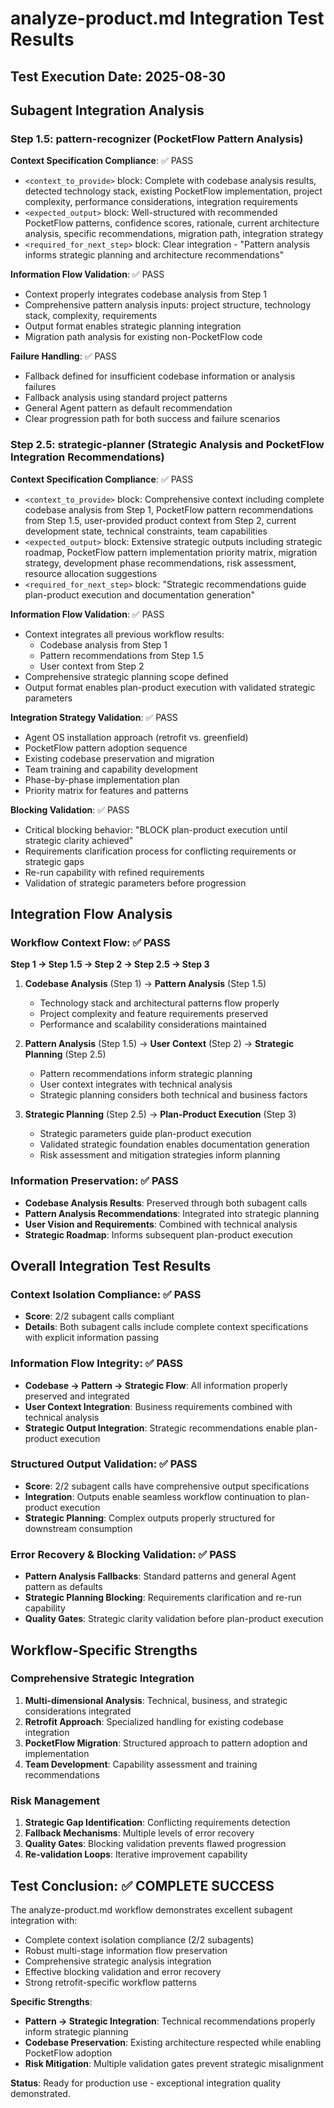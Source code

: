 # analyze-product.md Integration Test Results

## Test Execution Date: 2025-08-30

## Subagent Integration Analysis

### Step 1.5: pattern-recognizer (PocketFlow Pattern Analysis)

**Context Specification Compliance**: ✅ PASS
- `<context_to_provide>` block: Complete with codebase analysis results, detected technology stack, existing PocketFlow implementation, project complexity, performance considerations, integration requirements
- `<expected_output>` block: Well-structured with recommended PocketFlow patterns, confidence scores, rationale, current architecture analysis, specific recommendations, migration path, integration strategy
- `<required_for_next_step>` block: Clear integration - "Pattern analysis informs strategic planning and architecture recommendations"

**Information Flow Validation**: ✅ PASS
- Context properly integrates codebase analysis from Step 1
- Comprehensive pattern analysis inputs: project structure, technology stack, complexity, requirements
- Output format enables strategic planning integration
- Migration path analysis for existing non-PocketFlow code

**Failure Handling**: ✅ PASS
- Fallback defined for insufficient codebase information or analysis failures
- Fallback analysis using standard project patterns
- General Agent pattern as default recommendation
- Clear progression path for both success and failure scenarios

### Step 2.5: strategic-planner (Strategic Analysis and PocketFlow Integration Recommendations)

**Context Specification Compliance**: ✅ PASS
- `<context_to_provide>` block: Comprehensive context including complete codebase analysis from Step 1, PocketFlow pattern recommendations from Step 1.5, user-provided product context from Step 2, current development state, technical constraints, team capabilities
- `<expected_output>` block: Extensive strategic outputs including strategic roadmap, PocketFlow pattern implementation priority matrix, migration strategy, development phase recommendations, risk assessment, resource allocation suggestions
- `<required_for_next_step>` block: "Strategic recommendations guide plan-product execution and documentation generation"

**Information Flow Validation**: ✅ PASS  
- Context integrates all previous workflow results:
  - Codebase analysis from Step 1
  - Pattern recommendations from Step 1.5  
  - User context from Step 2
- Comprehensive strategic planning scope defined
- Output format enables plan-product execution with validated strategic parameters

**Integration Strategy Validation**: ✅ PASS
- Agent OS installation approach (retrofit vs. greenfield)
- PocketFlow pattern adoption sequence
- Existing codebase preservation and migration
- Team training and capability development
- Phase-by-phase implementation plan
- Priority matrix for features and patterns

**Blocking Validation**: ✅ PASS
- Critical blocking behavior: "BLOCK plan-product execution until strategic clarity achieved"
- Requirements clarification process for conflicting requirements or strategic gaps
- Re-run capability with refined requirements
- Validation of strategic parameters before progression

## Integration Flow Analysis

### Workflow Context Flow: ✅ PASS
**Step 1 → Step 1.5 → Step 2 → Step 2.5 → Step 3**

1. **Codebase Analysis** (Step 1) → **Pattern Analysis** (Step 1.5)
   - Technology stack and architectural patterns flow properly
   - Project complexity and feature requirements preserved
   - Performance and scalability considerations maintained

2. **Pattern Analysis** (Step 1.5) → **User Context** (Step 2) → **Strategic Planning** (Step 2.5)
   - Pattern recommendations inform strategic planning
   - User context integrates with technical analysis  
   - Strategic planning considers both technical and business factors

3. **Strategic Planning** (Step 2.5) → **Plan-Product Execution** (Step 3)
   - Strategic parameters guide plan-product execution
   - Validated strategic foundation enables documentation generation
   - Risk assessment and mitigation strategies inform planning

### Information Preservation: ✅ PASS
- **Codebase Analysis Results**: Preserved through both subagent calls
- **Pattern Analysis Recommendations**: Integrated into strategic planning
- **User Vision and Requirements**: Combined with technical analysis
- **Strategic Roadmap**: Informs subsequent plan-product execution

## Overall Integration Test Results

### Context Isolation Compliance: ✅ PASS  
- **Score**: 2/2 subagent calls compliant
- **Details**: Both subagent calls include complete context specifications with explicit information passing

### Information Flow Integrity: ✅ PASS
- **Codebase → Pattern → Strategic Flow**: All information properly preserved and integrated
- **User Context Integration**: Business requirements combined with technical analysis
- **Strategic Output Integration**: Strategic recommendations enable plan-product execution

### Structured Output Validation: ✅ PASS
- **Score**: 2/2 subagent calls have comprehensive output specifications
- **Integration**: Outputs enable seamless workflow continuation to plan-product execution
- **Strategic Planning**: Complex outputs properly structured for downstream consumption

### Error Recovery & Blocking Validation: ✅ PASS
- **Pattern Analysis Fallbacks**: Standard patterns and general Agent pattern as defaults
- **Strategic Planning Blocking**: Requirements clarification and re-run capability
- **Quality Gates**: Strategic clarity validation before plan-product execution

## Workflow-Specific Strengths

### Comprehensive Strategic Integration
1. **Multi-dimensional Analysis**: Technical, business, and strategic considerations integrated
2. **Retrofit Approach**: Specialized handling for existing codebase integration
3. **PocketFlow Migration**: Structured approach to pattern adoption and implementation
4. **Team Development**: Capability assessment and training recommendations

### Risk Management
1. **Strategic Gap Identification**: Conflicting requirements detection
2. **Fallback Mechanisms**: Multiple levels of error recovery
3. **Quality Gates**: Blocking validation prevents flawed progression
4. **Re-validation Loops**: Iterative improvement capability

## Test Conclusion: ✅ COMPLETE SUCCESS

The analyze-product.md workflow demonstrates excellent subagent integration with:
- Complete context isolation compliance (2/2 subagents)
- Robust multi-stage information flow preservation
- Comprehensive strategic analysis integration
- Effective blocking validation and error recovery
- Strong retrofit-specific workflow patterns

**Specific Strengths**:
- **Pattern → Strategic Integration**: Technical recommendations properly inform strategic planning
- **Codebase Preservation**: Existing architecture respected while enabling PocketFlow adoption
- **Risk Mitigation**: Multiple validation gates prevent strategic misalignment

**Status**: Ready for production use - exceptional integration quality demonstrated.